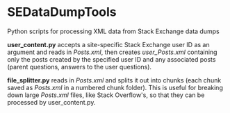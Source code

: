 # SEDataDumpTools
Python scripts for processing XML data from Stack Exchange data dumps


**user_content.py** accepts a site-specific Stack Exchange user ID as an argument and reads in *Posts.xml*, then creates *user_Posts.xml* containing only the posts created by the specified user ID and any associated posts (parent questions,
answers to the user questions).

**file_splitter.py** reads in *Posts.xml* and splits it out into chunks (each chunk saved as *Posts.xml* in a numbered chunk folder). This is useful for breaking down large *Posts.xml* files, like Stack Overflow's, so that they can be processed by user_content.py.
